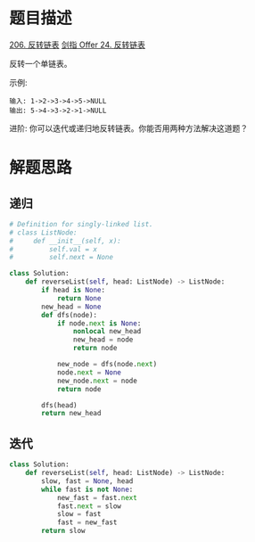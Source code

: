 # 题目描述

[206. 反转链表](https://leetcode-cn.com/problems/reverse-linked-list/)
[剑指 Offer 24. 反转链表](https://leetcode-cn.com/problems/fan-zhuan-lian-biao-lcof/)

反转一个单链表。

示例:
```
输入: 1->2->3->4->5->NULL
输出: 5->4->3->2->1->NULL
```

进阶:
你可以迭代或递归地反转链表。你能否用两种方法解决这道题？

# 解题思路

## 递归

```python
# Definition for singly-linked list.
# class ListNode:
#     def __init__(self, x):
#         self.val = x
#         self.next = None

class Solution:
    def reverseList(self, head: ListNode) -> ListNode:
        if head is None:
            return None
        new_head = None
        def dfs(node):
            if node.next is None:
                nonlocal new_head
                new_head = node
                return node

            new_node = dfs(node.next)
            node.next = None
            new_node.next = node
            return node

        dfs(head)
        return new_head
```

## 迭代

```python
class Solution:
    def reverseList(self, head: ListNode) -> ListNode:
        slow, fast = None, head
        while fast is not None:
            new_fast = fast.next
            fast.next = slow
            slow = fast
            fast = new_fast
        return slow
```
